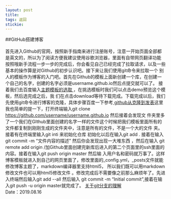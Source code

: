 ```yaml
---
layout: post
title: 
tags: 返回
stickie: 
---
```





##GitHub搭建博客<br>                         
 首先进入Github的官网，按照新手指南来进行注册账号，注意一开始页面全部都是英文的，所以为了阅读方便我建议使用谷歌浏览器，里面有自带网页翻译功能 
 按照哦新手流程一步一步的完成后，你会看见自己已经完成了拉取请求，以及一些基本的操作算是对Github的初步认识吧。接下来让我们使用git命令来拉取一个
 别人的模板作为博客的入门吧。首先在Github的模板上面新创建一个库，在创建一个自己的名字，创建的名字必须是username.github.io然后点提交就可以了。
 接着我们去百度输入<a href="http://jekyllthemes.org/">主题模板的选取 </a>，在挑选模板时我们可以点击demo预览这个模板，然后选完成之后，我
 们在点击download等待下载完成。下载完成以后，我们先使用git命令进行博客的克隆，具体步骤百度一下参考<a href ="https://pages.github.com/"> 
 github从克隆到发表</a>这里我也简单的提一下，打开终端输入git clone https://github.com/username/username.github.io 然后接着会发现文
 件夹里多了一个我们在GIthub里面创建的名字一样的文件这个时候把我们模板里面所有的文件都复制到刚刚生成的文件夹中，注意是所有的文件，不是一个大的文件
 夹。接着有在终端里输入git inti 来初始化仓库 初始化以后在输入git add . 接着在输入git commit -m “文件内容的描述”  然后你会发现出现一大堆东西
 ，然后在输入 git remote add origin /加Github里面创建完新库后进入的第二个页面里的ssh里面的内容。接着在输入git push origin master 然后输
 入用户名和密码就万事了。这样博客模板就进入到自己的网页里面了，修改里面的_config.yml，_posts文件就能修改博客主题了，markdown编译器里支持html5，
 所以我们既可以用markdown修改文件也可以用html5修改文件 。修改完成后不需要像之前那么麻烦年了。先进入终端然后输入git add --all 然后输入 git 
 commit -m “Initial commit”,接着在输入git push -u origin master就完成了。
<a href ="https://www.cnblogs.com/matengfei123/p/8252128.html">关于git分支的理解</a>
<br>Date：2019.08.16
